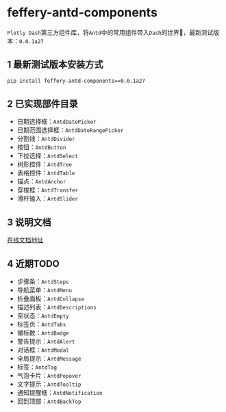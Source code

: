 # feffery-antd-components
`Plotly Dash`第三方组件库，将`Antd`中的常用组件带入`Dash`的世界🥳，最新测试版本：`0.0.1a27`

## 1 最新测试版本安装方式

```bash
pip install feffery-antd-components==0.0.1a27
```

## 2 已实现部件目录

- 日期选择框：`AntdDatePicker`
- 日期范围选择框：`AntdDateRangePicker`
- 分割线：`AntdDivider`
- 按钮：`AntdButton`
- 下拉选择：`AntdSelect`
- 树形控件：`AntdTree`
- 表格控件：`AntdTable`
- 锚点：`AntdAnchor`
- 穿梭框：`AntdTransfer`
- 滑杆输入：`AntdSlider`

## 3 说明文档

[在线文档地址](http://121.40.46.113:8050/feffery-antd-docs/index)

## 4 近期TODO

- 步骤条：`AntdSteps`
- 导航菜单：`AntdMenu`
- 折叠面板：`AntdCollapse`
- 描述列表：`AntdDescriptions`
- 空状态：`AntdEmpty`
- 标签页：`AntdTabs`
- 徽标数：`AntdBadge`
- 警告提示：`AntdAlert`
- 对话框：`AntdModal`
- 全局提示：`AntdMessage`
- 标签：`AntdTag`
- 气泡卡片：`AntdPopover`
- 文字提示：`AntdTooltip`
- 通知提醒框：`AntdNotification`
- 回到顶部：`AntdBackTop`